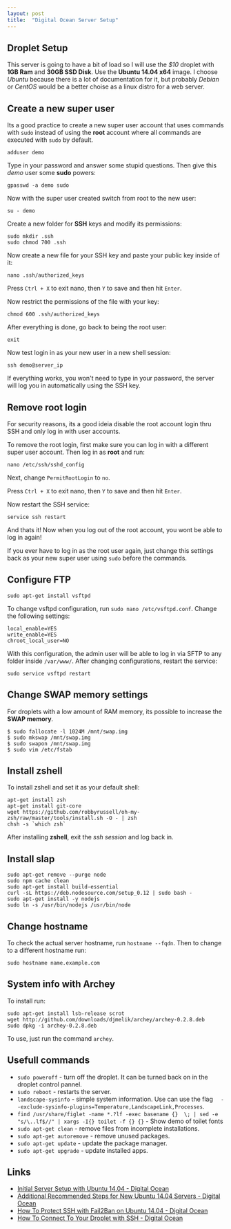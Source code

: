 ```yaml
---
layout: post
title:  "Digital Ocean Server Setup"
---
```


## Droplet Setup

This server is going to have a bit of load so I will use the *$10* droplet with **1GB Ram** and **30GB SSD Disk**. Use the **Ubuntu 14.04 x64** image. I choose *Ubuntu* because there is a lot of documentation for it, but probably *Debian* or *CentOS* would be a better choise as a linux distro for a web server.

## Create a new super user

Its a good practice to create a new super user account that uses commands with ```sudo``` instead of using the **root** account where  all commands are executed with ```sudo``` by default.

    adduser demo

Type in your password and answer some stupid questions. Then give this *demo* user some **sudo** powers:

    gpasswd -a demo sudo

Now with the super user created switch from root to the new user:

    su - demo

Create a new folder for **SSH** keys and modify its permissions:

    sudo mkdir .ssh
    sudo chmod 700 .ssh

Now create a new file for your SSH key and paste your public key inside of it:

    nano .ssh/authorized_keys

Press ```Ctrl + X``` to exit nano, then ```Y``` to save and then hit ```Enter```.

Now restrict the permissions of the file with your key:

    chmod 600 .ssh/authorized_keys

After everything is done, go back to being the root user:

    exit

Now test login in as your new user in a new shell session:

    ssh demo@server_ip

If everything works, you won't need to type in your password, the server will log you in automatically using the SSH key.

## Remove root login

For security reasons, its a good ideia disable the root account login thru SSH and only log in with user accounts.

To remove the root login, first make sure you can log in with a different super user account. Then log in as **root** and run:

    nano /etc/ssh/sshd_config

Next, change ```PermitRootLogin``` to ```no```.

Press ```Ctrl + X``` to exit nano, then ```Y``` to save and then hit ```Enter```.

Now restart the SSH service:

    service ssh restart

And thats it! Now when you log out of the root account, you wont be able to log in again!

If you ever have to log in as the root user again, just change this settings back as your new super user using ```sudo``` before the commands.

## Configure FTP

    sudo apt-get install vsftpd

To change vsftpd configuration, run ```sudo nano /etc/vsftpd.conf```. Change the following settings:

    local_enable=YES
    write_enable=YES
    chroot_local_user=NO

With this configuration, the admin user will be able to log in via SFTP to any folder inside ```/var/www/```. After changing configurations, restart the service:

    sudo service vsftpd restart

## Change SWAP memory settings

For droplets with a low amount of RAM memory, its possible to increase the **SWAP memory**.

    $ sudo fallocate -l 1024M /mnt/swap.img
    $ sudo mkswap /mnt/swap.img
    $ sudo swapon /mnt/swap.img
    $ sudo vim /etc/fstab

## Install zshell

To install zshell and set it as your default shell:

    apt-get install zsh
    apt-get install git-core
    wget https://github.com/robbyrussell/oh-my-zsh/raw/master/tools/install.sh -O - | zsh
    chsh -s `which zsh`

After installing **zshell**, exit the *ssh session* and log back in.

## Install slap

    sudo apt-get remove --purge node
    sudo npm cache clean
    sudo apt-get install build-essential
    curl -sL https://deb.nodesource.com/setup_0.12 | sudo bash -
    sudo apt-get install -y nodejs
    sudo ln -s /usr/bin/nodejs /usr/bin/node

## Change hostname

To check the actual server hostname, run ```hostname --fqdn```. Then to change to a different hostname run:

    sudo hostname name.example.com

## System info with Archey

To install run:

    sudo apt-get install lsb-release scrot
    wget http://github.com/downloads/djmelik/archey/archey-0.2.8.deb
    sudo dpkg -i archey-0.2.8.deb

To use, just run the command ```archey```.

## Usefull commands

* ```sudo poweroff``` - turn off the droplet. It can be turned back on in the droplet control pannel.
* ```sudo reboot``` - restarts the server.
* ```landscape-sysinfo``` - simple system information. Use can use the flag ```  --exclude-sysinfo-plugins=Temperature,LandscapeLink,Processes```.
* ```find /usr/share/figlet -name *.?lf -exec basename {}  \; | sed -e "s/\..lf$//" | xargs -I{} toilet -f {} {}``` - Show demo of toilet fonts
* ```sudo apt-get clean``` - remove files from incomplete installations.
* ```sudo apt-get autoremove``` - remove unused packages.
* ```sudo apt-get update``` - update the package manager.
* ```sudo apt-get upgrade``` - update installed apps.

## Links

* [Initial Server Setup with Ubuntu 14.04 - Digital Ocean](https://www.digitalocean.com/community/tutorials/initial-server-setup-with-ubuntu-14-04)
* [Additional Recommended Steps for New Ubuntu 14.04 Servers - Digital Ocean](https://www.digitalocean.com/community/tutorials/additional-recommended-steps-for-new-ubuntu-14-04-servers)
* [How To Protect SSH with Fail2Ban on Ubuntu 14.04 - Digital Ocean](https://www.digitalocean.com/community/tutorials/how-to-protect-ssh-with-fail2ban-on-ubuntu-14-04)
* [How To Connect To Your Droplet with SSH - Digital Ocean](https://www.digitalocean.com/community/tutorials/how-to-connect-to-your-droplet-with-ssh)
